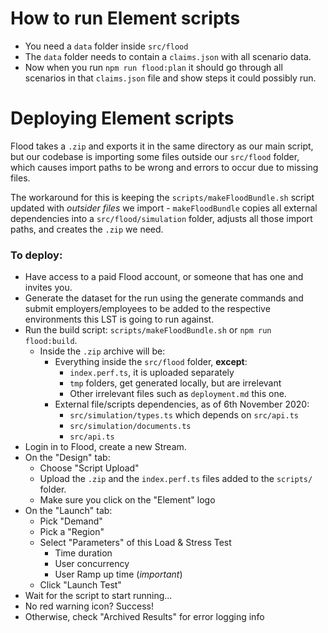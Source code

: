 # How to run Element scripts

- You need a `data` folder inside `src/flood`
- The `data` folder needs to contain a `claims.json` with all scenario data.
- Now when you run `npm run flood:plan` it should go through all scenarios in that `claims.json` file and show steps it could possibly run.

# Deploying Element scripts

Flood takes a `.zip` and exports it in the same directory as our main script, but our codebase is importing some files outside our `src/flood` folder, which causes import paths to be wrong and errors to occur due to missing files.

The workaround for this is keeping the `scripts/makeFloodBundle.sh` script updated with *outsider files* we import - `makeFloodBundle` copies all external dependencies into a `src/flood/simulation` folder, adjusts all those import paths, and creates the `.zip` we need.

### To deploy:

- Have access to a paid Flood account, or someone that has one and invites you.
- Generate the dataset for the run using the generate commands and submit employers/employees to be added to the respective environments this LST is going to run against.
- Run the build script: `scripts/makeFloodBundle.sh` or `npm run flood:build`.
  - Inside the `.zip` archive will be:
    - Everything inside the `src/flood` folder, **except**:
      - `index.perf.ts`, it is uploaded separately
      - `tmp` folders, get generated locally, but are irrelevant
      -  Other irrelevant files such as `deployment.md` this one.
    - External file/scripts dependencies, as of 6th November 2020:
      - `src/simulation/types.ts` which depends on `src/api.ts`
      - `src/simulation/documents.ts`
      - `src/api.ts`
- Login in to Flood, create a new Stream.
- On the "Design" tab:
  - Choose "Script Upload"
  - Upload the `.zip` and the `index.perf.ts` files added to the `scripts/` folder.
  - Make sure you click on the "Element" logo
- On the "Launch" tab:
  - Pick "Demand"
  - Pick a "Region"
  - Select "Parameters" of this Load & Stress Test
    - Time duration
    - User concurrency
    - User Ramp up time (*important*)
  - Click "Launch Test"
- Wait for the script to start running...
- No red warning icon? Success!
- Otherwise, check "Archived Results" for error logging info
